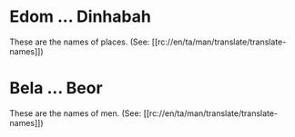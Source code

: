 # Edom ... Dinhabah

These are the names of places. (See: [[rc://en/ta/man/translate/translate-names]])

# Bela ... Beor

These are the names of men. (See: [[rc://en/ta/man/translate/translate-names]])



